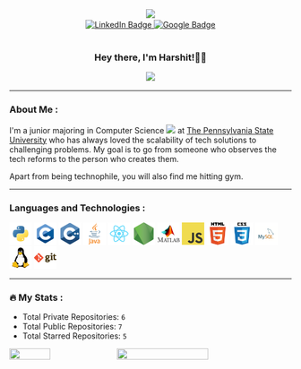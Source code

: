 <div id="header" align="center">
  <img src="https://media.giphy.com/media/M9gbBd9nbDrOTu1Mqx/giphy.gif" width="100"/>
  <div id="badges">
    <a href="https://www.linkedin.com/in/harshitjain17/">
      <img src="https://img.shields.io/badge/LinkedIn-blue?style=for-the-badge&logo=linkedin&logoColor=white" alt="LinkedIn Badge"/>
    </a>
    <a href="mailto:harshitj.cs@gmail.com">
      <img src="https://img.shields.io/badge/Gmail-D14836?style=for-the-badge&logo=gmail&logoColor=white" alt="Google Badge"/>
    </a>
  </div>
  <img src="https://komarev.com/ghpvc/?username=harshitjain1&color=blue&label=PROFILE+VIEWS" alt=""/>
  
  ### Hey there, I'm Harshit!🧑🏻‍
  <img src="https://media.giphy.com/media/hvRJCLFzcasrR4ia7z/giphy.gif" width="30px"/>  
</div>

<hr/>

### About Me :
I'm a junior majoring in Computer Science <img src="https://media.giphy.com/media/WUlplcMpOCEmTGBtBW/giphy.gif" width="30"> at [The Pennsylvania State University](https://www.psu.edu/) who has always loved the scalability of tech solutions to challenging problems. My goal is to go from someone who observes the tech reforms to the person who creates them.

Apart from being technophile, you will also find me hitting gym. 

<hr/>

### Languages and Technologies :
<!-- <p>
  <img src="https://img.shields.io/badge/Python-3776AB?style=for-the-badge&logo=python&logoColor=white" />
  <img src="https://img.shields.io/badge/JavaScript-323330?style=for-the-badge&logo=javascript&logoColor=F7DF1E" />
  <img src="https://img.shields.io/badge/Git-important?style=for-the-badge&logo=git&logoColor=F7DF1E"/>
  <img src="https://img.shields.io/badge/React-20232A?style=for-the-badge&logo=react&logoColor=61DAFB" />
  <img src="https://img.shields.io/badge/Node.js-339933?style=for-the-badge&logo=nodedotjs&logoColor=white" />
  <img src="https://img.shields.io/badge/MySQL-00000F?style=for-the-badge&logo=mysql&logoColor=white" />
  <img src="https://img.shields.io/badge/HTML5-E34F26?style=for-the-badge&logo=html5&logoColor=white" />
  <img src="https://img.shields.io/badge/CSS3-1572B6?style=for-the-badge&logo=css3&logoColor=white" />
  <img src="https://img.shields.io/badge/Java-ED8B00?style=for-the-badge&logo=java&logoColor=white" />
</p> -->

<code><img height="40" src="https://raw.githubusercontent.com/github/explore/80688e429a7d4ef2fca1e82350fe8e3517d3494d/topics/python/python.png"></code>
<code><img height="40" src="https://raw.githubusercontent.com/github/explore/80688e429a7d4ef2fca1e82350fe8e3517d3494d/topics/c/c.png"></code>
<code><img height="40" src="https://raw.githubusercontent.com/github/explore/80688e429a7d4ef2fca1e82350fe8e3517d3494d/topics/cpp/cpp.png"></code>
<code><img height="40" src="https://raw.githubusercontent.com/github/explore/80688e429a7d4ef2fca1e82350fe8e3517d3494d/topics/java/java.png"></code>
<code><img height="40" src="https://raw.githubusercontent.com/github/explore/80688e429a7d4ef2fca1e82350fe8e3517d3494d/topics/react/react.png"></code>
<code><img height="40" src="https://raw.githubusercontent.com/github/explore/80688e429a7d4ef2fca1e82350fe8e3517d3494d/topics/nodejs/nodejs.png"></code>
<code><img height="40" src="https://raw.githubusercontent.com/github/explore/80688e429a7d4ef2fca1e82350fe8e3517d3494d/topics/matlab/matlab.png"></code>
<code><img height="40" src="https://raw.githubusercontent.com/github/explore/80688e429a7d4ef2fca1e82350fe8e3517d3494d/topics/javascript/javascript.png"></code>
<code><img height="40" src="https://raw.githubusercontent.com/github/explore/80688e429a7d4ef2fca1e82350fe8e3517d3494d/topics/html/html.png"></code>
<code><img height="40" src="https://raw.githubusercontent.com/github/explore/80688e429a7d4ef2fca1e82350fe8e3517d3494d/topics/css/css.png"></code>
<code><img height="40" src="https://raw.githubusercontent.com/github/explore/80688e429a7d4ef2fca1e82350fe8e3517d3494d/topics/mysql/mysql.png"></code>
<code><img height="40" src="https://raw.githubusercontent.com/github/explore/80688e429a7d4ef2fca1e82350fe8e3517d3494d/topics/linux/linux.png"></code>
<code><img height="40" src="https://raw.githubusercontent.com/github/explore/80688e429a7d4ef2fca1e82350fe8e3517d3494d/topics/git/git.png"></code>
  
<hr/>

### :fire: My Stats :
- Total Private Repositories: ```6```
- Total Public Repositories: ```7```
- Total Starred Repositories: ```5```

<div style="display: flex; flex-direction: row; align-items: center;">
  <img style="height: 100%; width: 38%;" class="img" src="https://github-readme-stats.vercel.app/api?username=harshitjain17&show_icons=true&border_color=2e4058&include_all_commits=true&count_private=true" />

  <img style="height: 100%; width: 57%;" class="img" src="https://github-profile-summary-cards.vercel.app/api/cards/profile-details?username=harshitjain17&show_icons=true&border_color=2e4058&include_all_commits=true&theme=vue&count_private=true" />
</div>
